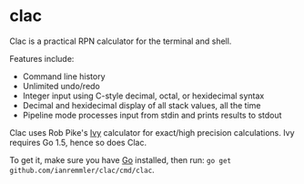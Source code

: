 clac
====

Clac is a practical RPN calculator for the terminal and shell.

Features include:
- Command line history
- Unlimited undo/redo
- Integer input using C-style decimal, octal, or hexidecimal syntax
- Decimal and hexidecimal display of all stack values, all the time
- Pipeline mode processes input from stdin and prints results to stdout

Clac uses Rob Pike's [Ivy](http://robpike.io/ivy) calculator for exact/high
precision calculations.  Ivy requires Go 1.5, hence so does Clac.

To get it, make sure you have [Go](http://golang.org/doc/install) installed,
then run: `go get github.com/ianremmler/clac/cmd/clac`.
